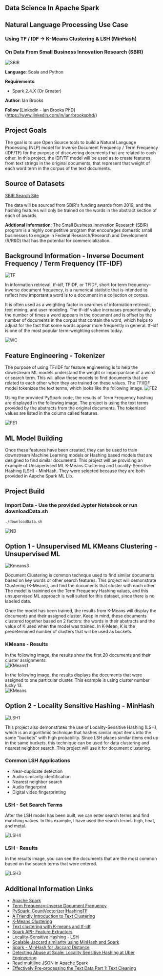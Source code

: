 ## Data Science In Apache Spark
## Natural Language Processing Use Case
### Using TF / IDF -> K-Means Clustering & LSH (MinHash)
### On Data From Small Business Innovation Research (SBIR)

![SBIR](https://s11759.pcdn.co/wp-content/uploads/2018/04/SBIR_logo.jpg "SBIR")

**Language**: Scala and Python

**Requirements**: 
- Spark 2.4.X (Or Greater)

**Author**: Ian Brooks

**Follow** [LinkedIn - Ian Brooks PhD] (https://www.linkedin.com/in/ianrbrooksphd/)

## Project Goals
The goal is to use Open Source tools to build a Natural Language Processing (NLP) model for Inverse Document Frequency / Term Frequency (IDF/TF) for the purpose of discovering documents that are related to each other.  In this project, the IDF/TF model will be used as to create features, from text strings in the original documents, that represent that weight of each word term in the corpus of the text documents.  

## Source of Datasets 

[SBIR Search Site](https://www.sbir.gov/sbirsearch/award/all)

The data will be sourced from SBIR's funding awards from 2019, and the hashing features will only be trained on the words in the abstract section of each of awards.

**Addtional Information**: The Small Business Innovation Research (SBIR) program is a highly competitive program that encourages domestic small businesses to engage in Federal Research/Research and Development (R/R&D) that has the potential for commercialization. 

## Background Information - Inverse Document Frequency / Term Frequency (TF-IDF)
![TF](https://github.com/BrooksIan/SBIR_TFIDF_KMeans/blob/master/TFIDF.jpg "tf")

In information retrieval, tf–idf, TFIDF, or TFIDF, short for term frequency–inverse document frequency, is a numerical statistic that is intended to reflect how important a word is to a document in a collection or corpus.

It is often used as a weighting factor in searches of information retrieval, text mining, and user modeling. The tf–idf value increases proportionally to the number of times a word appears in the document and is offset by the number of documents in the corpus that contain the word, which helps to adjust for the fact that some words appear more frequently in general. tf–idf is one of the most popular term-weighting schemes today.

![WC](word-clouds.png "WC")

## Feature Engineering - Tokenizer
The purpose of using TF/IDF for feature engineering is to help the downstream ML models understand the weight or imporpantace of a word or search term.  This will allow these models to find documents that are related to each other when they are trained on these values.  The TF/IDF model tokenizes the text terms, which looks like the following image. 
![FE2](https://github.com/BrooksIan/SBIR_TFIDF_KMeans/blob/master/tfidf_detail.png "tf2" )

Using the provided PySpark code, the results of Term Frequency hashing are displayed in the following image.  The project is using the text terms provided by the abstracts from the original documents.  The tokenized values are listed in the column called features.  

![FE1](https://github.com/BrooksIan/SBIR_TFIDF_KMeans/blob/master/featureEng.png "Fe2")

## ML Model Building

Once these features have been created, they can be used to train downstream Machine Learning models or Hashing based models that are designed to find similar documentd.  This project will be providing an example of Unsuperivsed ML K-Means Clustering and Locality-Sensitive Hashing (LSH) - MinHash.  They were selected because they are both provided in Aapche Spark ML Lib.

 ## Project Build

 ### Import Data - Use the provided Jypter Notebook or run downloadData.sh

```bash
./downloadData.sh
```

![NB](https://github.com/BrooksIan/SBIR_TFIDF_KMeans/blob/master/notebook.png)

## Option 1 - Unsupervised ML KMeans Clustering - Unsupervised ML

![Kmeans3](kmeansCLusters.jpg "kmeans3")

Document Clustering is common technque used to find similar documents based on key words or other search features.  This project will demonstrate Clustering (K-Means), and find the documents that cluster with each other.  The model is trainined on the Term Frequency Hashing values, and this unsupervised ML approach is well suited for this dataset, since there is no labeled data.  

Once the model has been trained, the results from K-Means will display the documents and their assigned cluster.  Keep in mind, these documents clustered together based on 2 factors: the words in their abstracts and the value of K used when the model was trained.  In K-Mean, K is the predetermined number of clusters that will be used as buckets.  

### KMeans - Results

In the following image, the results show the first 20 documents and their cluster assignments.  
![KMeans1](https://github.com/BrooksIan/SBIR_TFIDF_KMeans/blob/master/ClusterByDocs.png "kmeans1")

In the following image, the results displays the documents that were assigned to one particular cluster.  This example is using cluster number lucky 13.  
![KMeans](https://github.com/BrooksIan/SBIR_TFIDF_KMeans/blob/master/clusterResults.png "kmeans")

## Option 2 - Locality Sensitive Hashing - MinHash

![LSH1](https://github.com/BrooksIan/SBIR_TFIDF_KMeans/blob/master/MinHashBuckets.png "lsh1")

This project also demonstrates the use of Locality-Sensitive Hashing (LSH), which is an algorithmic technique that hashes similar input items into the same "buckets" with high probability.  Since LSH places similar items end up in the same buckets, this technique can be used for data clustering and nearest neighbor search.  This project will use it for document clustering. 

### Common LSH Applications

* Near-duplicate detection
* Audio similarity identification
* Nearest neighbor search
* Audio fingerprint
* Digital video fingerprinting




### LSH - Set Search Terms

After the LSH model has been built, we can enter search terms and find matching values.  In this example, I have used the search terms: high, heat, and metal. 

![LSH4](https://github.com/BrooksIan/SBIR_TFIDF_KMeans/blob/master/searchTerms.png "lsh4")

### LSH - Results

In the results image, you can see the documents that are the most common based on the search terms that were entered. 

![LSH3](https://github.com/BrooksIan/SBIR_TFIDF_KMeans/blob/master/LSH_Resutls.png "lsh3")

## Additional Information Links
* [Apache Spark](https://spark.apache.org/)
* [Term Frequency–Inverse Document Frequency](https://en.wikipedia.org/wiki/Tf%E2%80%93idf)
* [PySpark: CountVectorizer|HashingTF](https://towardsdatascience.com/countvectorizer-hashingtf-e66f169e2d4e)
* [A Friendly Introduction to Text Clustering](https://towardsdatascience.com/a-friendly-introduction-to-text-clustering-fa996bcefd04)
* [K-Means Clustering](https://en.wikipedia.org/wiki/K-means_clustering)
* [Text clustering with K-means and tf-idf](https://medium.com/@MSalnikov/text-clustering-with-k-means-and-tf-idf-f099bcf95183)
* [Spark API- Feature Extractors](https://spark.apache.org/docs/2.2.3/ml-features.html#countvectorizer)
* [Locality-Sensitive Hashing - LSH](https://en.wikipedia.org/wiki/Locality-sensitive_hashing)
* [Scalable Jaccard similarity using MinHash and Spark](https://towardsdatascience.com/scalable-jaccard-similarity-using-minhash-and-spark-85d00a007c5e)
* [Spark - MinHash for Jaccard Distance](https://george-jen.gitbook.io/data-science-and-apache-spark/minhash-for-jaccard-distance)
* [Detecting Abuse at Scale: Locality Sensitive Hashing at Uber Engineering](https://databricks.com/blog/2017/05/09/detecting-abuse-scale-locality-sensitive-hashing-uber-engineering.html)
* [Read multiline JSON in Apache Spark](https://stackoverflow.com/questions/38545850/read-multiline-json-in-apache-spark)
* [Effectively Pre-processing the Text Data Part 1: Text Cleaning](https://towardsdatascience.com/effectively-pre-processing-the-text-data-part-1-text-cleaning-9ecae119cb3e)
